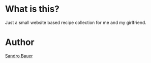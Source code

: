 # What is this?
Just a small website based recipe collection for me and my girlfriend.

# Author
[Sandro Bauer](https://github.com/Sandr00)